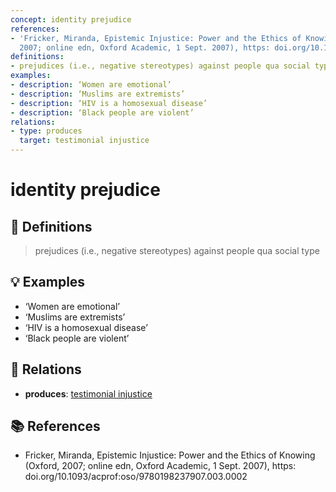 ```yaml
---
concept: identity prejudice
references:
- 'Fricker, Miranda, Epistemic Injustice: Power and the Ethics of Knowing (Oxford,
  2007; online edn, Oxford Academic, 1 Sept. 2007), https: doi.org/10.1093/acprof:oso/9780198237907.003.0002'
definitions:
- prejudices (i.e., negative stereotypes) against people qua social type
examples:
- description: ‘Women are emotional’
- description: ‘Muslims are extremists’
- description: ‘HIV is a homosexual disease’
- description: ‘Black people are violent’
relations:
- type: produces
  target: testimonial injustice
---
```


# identity prejudice

## 📖 Definitions

> prejudices (i.e., negative stereotypes) against people qua social type

## 💡 Examples

- ‘Women are emotional’
- ‘Muslims are extremists’
- ‘HIV is a homosexual disease’
- ‘Black people are violent’

## 🔗 Relations

- **produces**: [testimonial injustice](./testimonial-injustice.md)

## 📚 References

- Fricker, Miranda, Epistemic Injustice: Power and the Ethics of Knowing (Oxford, 2007; online edn, Oxford Academic, 1 Sept. 2007), https: doi.org/10.1093/acprof:oso/9780198237907.003.0002
